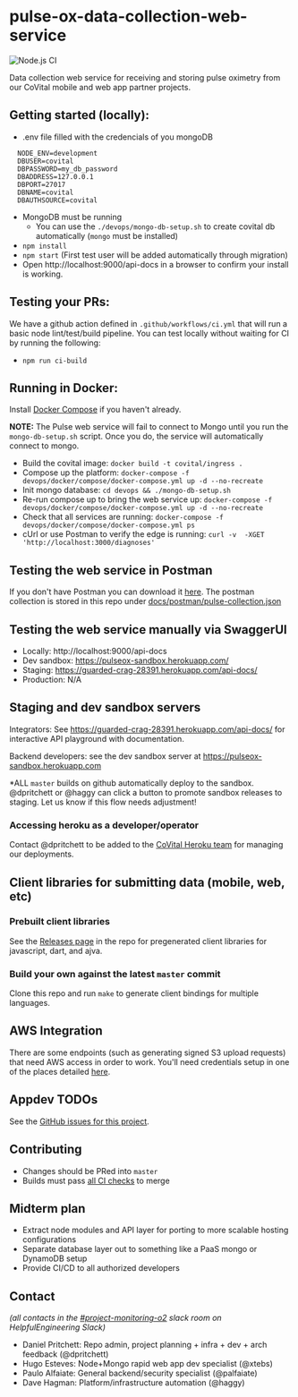 # pulse-ox-data-collection-web-service

![Node.js CI](https://github.com/CoVital-Project/pulse-ox-data-collection-web-service/workflows/Node.js%20CI/badge.svg)

Data collection web service for receiving and storing pulse oximetry from our CoVital mobile and web app partner projects.

<!-- ## Local development
- Install the versions of `node` and `npm` specified in package.json
- Install deps via `npm install .`
- Verify test suite works with `npm run test`
- Verify basic web app boots with `node src/app.js`
- View the app in your browser at [http://localhost:3000/](http://localhost:3000/) -->

## Getting started (locally):

- .env file filled with the credencials of you mongoDB
```console
  NODE_ENV=development
  DBUSER=covital
  DBPASSWORD=my_db_password
  DBADDRESS=127.0.0.1
  DBPORT=27017
  DBNAME=covital
  DBAUTHSOURCE=covital
```

- MongoDB must be running
  - You can use the `./devops/mongo-db-setup.sh` to create covital db automatically (`mongo` must be installed)
- `npm install`
- `npm start` (First test user will be added automatically through migration)
- Open http://localhost:9000/api-docs in a browser to confirm your install is working.

## Testing your PRs:
We have a github action defined in `.github/workflows/ci.yml` that will run a basic node lint/test/build pipeline. You can test locally without waiting for CI by running the following:
- `npm run ci-build`

## Running in Docker:

Install [Docker Compose](https://docs.docker.com/compose/install/) if you haven't already.

__NOTE:__ The Pulse web service will fail to connect to Mongo until you run the `mongo-db-setup.sh` script. Once you do, the service will automatically connect to mongo.

- Build the covital image: `docker build -t covital/ingress .`
- Compose up the platform: `docker-compose -f devops/docker/compose/docker-compose.yml up -d --no-recreate`
- Init mongo database: `cd devops && ./mongo-db-setup.sh`
- Re-run compose up to bring the web service up: `docker-compose -f devops/docker/compose/docker-compose.yml up -d --no-recreate`
- Check that all services are running: `docker-compose -f devops/docker/compose/docker-compose.yml ps`
- cUrl or use Postman to verify the edge is running: `curl -v  -XGET 'http://localhost:3000/diagnoses'`

## Testing the web service in Postman
If you don't have Postman you can download it [here](https://www.postman.com/downloads/). 
The postman collection is stored in this repo under [docs/postman/pulse-collection.json](docs/postman/pulse-collection.json)

## Testing the web service manually via SwaggerUI
- Locally: http://localhost:9000/api-docs
- Dev sandbox: https://pulseox-sandbox.herokuapp.com/
- Staging: https://guarded-crag-28391.herokuapp.com/api-docs/
- Production: N/A

## Staging and dev sandbox servers
Integrators: See https://guarded-crag-28391.herokuapp.com/api-docs/ for interactive API playground with documentation.

Backend developers: see the dev sandbox server at https://pulseox-sandbox.herokuapp.com

*ALL `master` builds on github automatically deploy to the sandbox. @dpritchett or @haggy can click a button to promote sandbox releases to staging. Let us know if this flow needs adjustment!

### Accessing heroku as a developer/operator
Contact @dpritchett to be added to the [CoVital Heroku team](https://dashboard.heroku.com/teams/covital/apps) for managing our deployments.

## Client libraries for submitting data (mobile, web, etc)

### Prebuilt client libraries
See the [Releases page](https://github.com/CoVital-Project/pulse-ox-data-collection-web-service/releases) in the repo for pregenerated client libraries for javascript, dart, and ajva.

### Build your own against the latest `master` commit
Clone this repo and run `make` to generate client bindings for multiple languages.

## AWS Integration
There are some endpoints (such as generating signed S3 upload requests) that need AWS access in order to work. You'll
need credentials setup in one of the places detailed [here](https://docs.aws.amazon.com/sdk-for-javascript/v2/developer-guide/setting-credentials-node.html). 

## Appdev TODOs

See the [GitHub issues for this project](https://github.com/CoVital-Project/pulse-ox-data-collection-web-service/issues).

## Contributing

- Changes should be PRed into `master`
- Builds must pass [all CI checks](https://github.com/CoVital-Project/pulse-ox-data-collection-web-service/actions) to merge


## Midterm plan

- Extract node modules and API layer for porting to more scalable hosting configurations
- Separate database layer out to something like a PaaS mongo or DynamoDB setup
- Provide CI/CD to all authorized developers

## Contact

_(all contacts in the [#project-monitoring-o2](https://app.slack.com/client/TUTSYURT3/CV52VNTJM) slack room on HelpfulEngineering Slack)_

- Daniel Pritchett: Repo admin, project planning + infra + dev + arch feedback (@dpritchett)
- Hugo Esteves: Node+Mongo rapid web app dev specialist (@xtebs)
- Paulo Alfaiate: General backend/security specialist (@palfaiate)
- Dave Hagman: Platform/infrastructure automation (@haggy)
